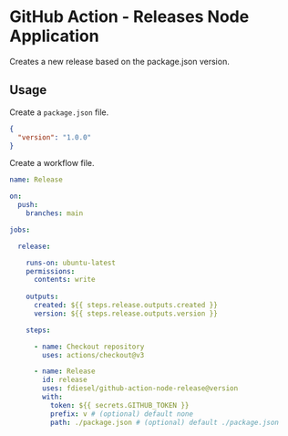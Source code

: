 # GitHub Action - Releases Node Application

Creates a new release based on the package.json version.

## Usage

Create a `package.json` file.

```json
{
  "version": "1.0.0"
}
```

Create a workflow file.

```yml
name: Release

on:
  push:
    branches: main

jobs:

  release:

    runs-on: ubuntu-latest
    permissions:
      contents: write
    
    outputs:
      created: ${{ steps.release.outputs.created }}
      version: ${{ steps.release.outputs.version }}

    steps:

      - name: Checkout repository
        uses: actions/checkout@v3

      - name: Release
        id: release
        uses: fdiesel/github-action-node-release@version
        with:
          token: ${{ secrets.GITHUB_TOKEN }}
          prefix: v # (optional) default none
          path: ./package.json # (optional) default ./package.json
```
